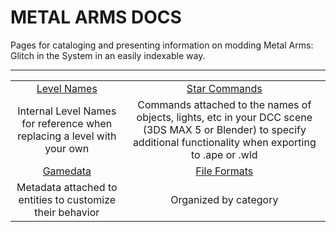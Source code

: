 # METAL ARMS DOCS

Pages for cataloging and presenting information on modding Metal Arms: Glitch in the System in
an easily indexable way.

___

| | |
| :---: | :--------: |
| <a class="md-button md-button--primary" href="levels.html" style="text-align: center; width: 16em"> Level Names </a> | <a class="md-button md-button--primary" href="starcommands.html" style="text-align: center; width: 16em"> Star Commands </a> |
| Internal Level Names for reference when replacing a level with your own | Commands attached to the names of objects, lights, etc in your DCC scene (3DS MAX 5 or Blender) to specify additional functionality when exporting to .ape or .wld |
| <a class="md-button md-button--primary" href="userdata.html" style="text-align: center; width: 16em"> Gamedata </a> | <a class="md-button md-button--primary" href="fileformats.html" style="text-align: center; width: 16em"> File Formats </a> |
| Metadata attached to entities to customize their behavior | Organized by category |